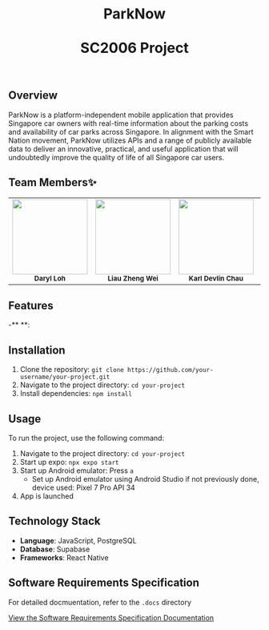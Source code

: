 <div align="center">

# ParkNow <br/><br/> SC2006 Project

</div>
<br/>

## Overview
ParkNow is a platform-independent mobile application that provides Singapore car owners with real-time information about the parking costs and availability of car parks across Singapore. In alignment with the Smart Nation movement, ParkNow utilizes APIs and a range of publicly available data to deliver an innovative, practical, and useful application that will undoubtedly improve the quality of life of all Singapore car users.

## Team Members✨

<table>
  <tr>
    <td align="center"><a href="https://github.com/darylloh29" target="_blank"><img src="https://avatars.githubusercontent.com/u/62453290?v=4" width="150px;" alt=""/></a><br /><sub><b>Daryl Loh</b></sub><br /></td>
    <td align="center"><a href="https://github.com/lousyway" target="_blank"><img src="https://avatars.githubusercontent.com/u/92497783?v=4?s=150" width="150px;" alt=""/></a><br /><sub><b>Liau Zheng Wei</b></sub><br /></td>
    <td align="center"><a href="https://github.com/devlinchau" target="_blank"><img src="https://avatars.githubusercontent.com/u/122105152?v=4" width="150px;" alt=""/></a><br /><sub><b>Karl Devlin Chau</b></sub><br /></td>
    <td align="center"><a href="https://github.com/" target="_blank"><img src="https://avatars.githubusercontent.com/u/" width="150px;" alt=""/></a><br /><sub><b>Evelyn Ling Wei Hseun</b></sub><br /></td>
  </tr>
</table>

## Features

-** **:

## Installation
1. Clone the repository: `git clone https://github.com/your-username/your-project.git`
2. Navigate to the project directory: `cd your-project`
3. Install dependencies: `npm install`

## Usage

To run the project, use the following command:

1. Navigate to the project directory: `cd your-project`
2. Start up expo: `npx expo start`
3. Start up Android emulator: Press `a`
   * Set up Android emulator using Android Studio if not previously done, device used: Pixel 7 Pro API 34  
4. App is launched

## Technology Stack
- **Language**: JavaScript, PostgreSQL
- **Database**: Supabase
- **Frameworks**: React Native

## Software Requirements Specification
For detailed docmuentation, refer to the `.docs` directory

[View the Software Requirements Specification Documentation](https://github.com/darylloh29/ParkNow/blob/main/docs/Software%20Requirements%20Specification%20SC2006.pdf)

